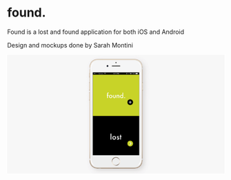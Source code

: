 # found.

Found is a lost and found application for both iOS and Android

Design and mockups done by Sarah Montini

![Alt text](/mainScreen.PNG?raw=true "Optional Title")
